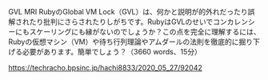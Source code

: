 GVL
MRI RubyのGlobal VM Lock（GVL）は、何かと説明が的外れだったり誤解されたり批判にさらされたりしがちです。RubyはGVLのせいでコンカレンシーにもスケーリングにも縁がないのでしょうか？この点を完全に理解するには、Rubyの仮想マシン（VM）や待ち行列理論やアムダールの法則を徹底的に掘り下げる必要があります。簡単でしょう？（3660 words、15分）



https://techracho.bpsinc.jp/hachi8833/2020_05_27/92042

